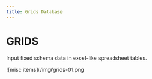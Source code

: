 ```yaml
---
title: Grids Database
---
```


# GRIDS

Input fixed schema data in excel-like spreadsheet tables.

![misc items](/img/grids-01.png
